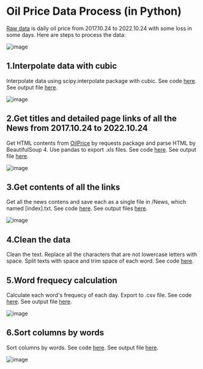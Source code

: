 # Oil Price Data Process (in Python)

[Raw data](https://github.com/msnoshain/OilPrice-DataProcess/blob/master/PythonDataProcess/Tables/raw.xls) is daily oil price from 2017.10.24 to 2022.10.24 with some loss in some days. Here are steps to process the data:


![image](https://user-images.githubusercontent.com/85274323/210332838-5dd43284-4318-402b-9c8e-071860b23aa9.png)
<br>

## 1.Interpolate data with cubic
Interpolate data using scipy.interpolate package with cubic. See code [here](https://github.com/msnoshain/OilPrice-DataProcess/blob/master/PythonDataProcess/1.PriceInterPld.py). See output file [here](https://github.com/msnoshain/OilPrice-DataProcess/blob/master/PythonDataProcess/Tables/final.xls).

![image](https://user-images.githubusercontent.com/85274323/210333744-c3458a03-6365-4541-ac41-31a8efee11c7.png)
<br>

## 2.Get titles and detailed page links of all the News from 2017.10.24 to 2022.10.24
Get HTML contents from [OilPrice](https://oilprice.com/Energy/Oil-Prices/Page-2.html) by requests package and parse HTML by BeautifulSoup 4. Use pandas to export .xls files. See code [here](https://github.com/msnoshain/OilPrice-DataProcess/blob/master/PythonDataProcess/2.GetNewsLink.py). See output file [here](https://github.com/msnoshain/OilPrice-DataProcess/blob/master/PythonDataProcess/Tables/title_n_link.xls).

![image](https://user-images.githubusercontent.com/85274323/210334070-4adb9774-e085-4921-a86e-d86abe1a57c5.png)
<br>

## 3.Get contents of all the links
Get all the news contens and save each as a single file in /News, which named [index].txt. See code [here](https://github.com/msnoshain/OilPrice-DataProcess/blob/master/PythonDataProcess/3.GetNewsContent.py). See output files [here](https://github.com/msnoshain/OilPrice-DataProcess/tree/master/PythonDataProcess/News).

![image](https://user-images.githubusercontent.com/85274323/210333961-c86dbeba-5aad-4864-82b5-96a2b611652b.png)
<br>

## 4.Clean the data
Clean the text. Replace all the characters that are not lowercase letters with space. Split texts with space and trim space of each word. See code [here](https://github.com/msnoshain/OilPrice-DataProcess/blob/master/PythonDataProcess/4.Statistic.py).

## 5.Word frequecy calculation
Calculate each word's frequecy of each day. Export to .csv file. See code [here](https://github.com/msnoshain/OilPrice-DataProcess/blob/master/PythonDataProcess/4.Statistic.py). See output file [here](https://github.com/msnoshain/OilPrice-DataProcess/blob/master/PythonDataProcess/Tables/statistics_unsorted.csv).

![image](https://user-images.githubusercontent.com/85274323/210334822-1acad288-05fc-456f-a576-38e8b3da41c7.png)
<br>

## 6.Sort columns by words
Sort columns by words. See code [here](https://github.com/msnoshain/OilPrice-DataProcess/blob/master/PythonDataProcess/5.sort.py). See output file [here](https://github.com/msnoshain/OilPrice-DataProcess/blob/master/PythonDataProcess/Tables/statistics_sorted.csv).

![image](https://user-images.githubusercontent.com/85274323/210334602-3bb61f98-4a7e-4534-96c2-949bd7dc6508.png)
<br>

